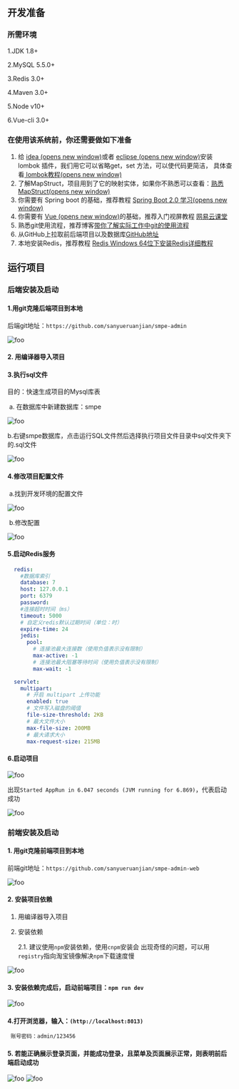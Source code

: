 ## 开发准备

### 所需环境
1.JDK 1.8+

2.MySQL 5.5.0+

3.Redis 3.0+

4.Maven 3.0+

5.Node v10+

6.Vue-cli 3.0+


### 在使用该系统前，你还需要做如下准备

1. 给 [idea (opens new window)](https://blog.csdn.net/wochunyang/article/details/81736354)或者 [eclipse (opens new window)](https://blog.csdn.net/magi1201/article/details/85995987)安装 lombok 插件，我们用它可以省略get，set 方法，可以使代码更简洁， 具体查看[ lombok教程(opens new window)](https://www.cnblogs.com/guodong-wang/p/8333888.html)
2. 了解MapStruct，项目用到了它的映射实体，如果你不熟悉可以查看：[熟悉MapStruct(opens new window)](https://www.jianshu.com/p/3f20ca1a93b0)
3. 你需要有 Spring boot 的基础，推荐教程 [Spring Boot 2.0 学习(opens new window)](https://github.com/ityouknow/spring-boot-examples)
4. 你需要有 [Vue (opens new window)](https://cn.vuejs.org/v2/guide/)的基础，推荐入门视屏教程 [网易云课堂](https://study.163.com/course/courseMain.htm?courseId=1004711010)
5. 熟悉git使用流程，推荐博客[带你了解实际工作中git的使用流程](https://blog.csdn.net/weixin_42822484/article/details/107093262)
6. 从GitHub上拉取前后端项目以及数据库[GitHub地址](https://github.com/shiwei-Ren/smpe-admin)
7. 本地安装Redis，推荐教程 [Redis Windows 64位下安装Redis详细教程](https://blog.csdn.net/weixin_37264997/article/details/80062765?utm_medium=distribute.pc_relevant.none-task-blog-BlogCommendFromBaidu-2.control&depth_1-utm_source=distribute.pc_relevant.none-task-blog-BlogCommendFromBaidu-2.control)

## 运行项目

### **后端安装及启动**

####  1.用git克隆后端项目到本地

后端git地址：`https://github.com/sanyueruanjian/smpe-admin`

<img :src="$withBase('/img/image1.png')" alt="foo">

#### 2. 用编译器导入项目

#### 3.执行sql文件

目的：快速生成项目的Mysql库表

​	a. 在数据库中新建数据库：smpe

<img :src="$withBase('/img/image09.png')" alt="foo">

​	b.右键smpe数据库，点击运行SQL文件然后选择执行项目文件目录中sql文件夹下的.sql文件

<img :src="$withBase('/img/image3.png')" alt="foo">


#### 4.修改项目配置文件

​	a.找到开发环境的配置文件

<img :src="$withBase('/img/image5.png')" alt="foo">

​	b.修改配置

<img :src="$withBase('/img/image6.png')" alt="foo">

#### 5.启动Redis服务

```yml
  redis:
    #数据库索引
    database: 7
    host: 127.0.0.1
    port: 6379
    password:
    #连接超时时间（ms）
    timeout: 5000
    # 自定义redis默认过期时间（单位：时）
    expire-time: 24
    jedis:
      pool:
        # 连接池最大连接数（使用负值表示没有限制）
        max-active: -1
        # 连接池最大阻塞等待时间（使用负值表示没有限制）
        max-wait: -1

  servlet:
    multipart:
      # 开启 multipart 上传功能
      enabled: true
      # 文件写入磁盘的阈值
      file-size-threshold: 2KB
      # 最大文件大小
      max-file-size: 200MB
      # 最大请求大小
      max-request-size: 215MB

```
#### 6.启动项目

<img :src="$withBase('/img/image8.png')" alt="foo">

​		出现`Started AppRun in 6.047 seconds (JVM running for 6.869)`，代表启动成功

<img :src="$withBase('/img/image9.png')" alt="foo">



### **前端安装及启动**

#### **1. 用git克隆前端项目到本地**

前端git地址：`https://github.com/sanyueruanjian/smpe-admin-web`

<img :src="$withBase('/img/image10.png')" alt="foo">

#### **2. 安装项目依赖**

1. 用编译器导入项目

2. 安装依赖

   2.1. 建议使用`npm`安装依赖，使用`cnpm`安装会 出现奇怪的问题，可以用`registry`指向淘宝镜像解决`npm`下载速度慢

<img :src="$withBase('/img/image11.png')" alt="foo">

#### 3. 安装依赖完成后，启动前端项目：`npm run dev` 

<img :src="$withBase('/img/image12.png')" alt="foo">

#### 4.打开浏览器，输入：`(http://localhost:8013)`

```xml
 账号密码：admin/123456 
```

#### **5. 若能正确展示登录页面，并能成功登录，且菜单及页面展示正常，则表明前后端启动成功**

<img :src="$withBase('/img/image13.png')" alt="foo">

<img :src="$withBase('/img/image14.png')" alt="foo">

